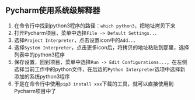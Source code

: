 
## Pycharm使用系统级解释器

1. 在命令行中找到python3程序的路径：`which python3`，把地址拷贝下来
2. 打开Pycharm项目，菜单中选择`File -> Default Settings...`
3. 选择`Project Interpreter`，点击设置icon中的`Add...`
4. 选择`System Interpreter`，点击更多icon后，将拷贝的地址粘贴到那里，选择列表中的python3程序
5. 保存设置，回到项目，菜单中选择`Run -> Edit Configurations...`，在左侧选择当前工作中的python文件，在后边的`Python Interpreter`选项中选择新添加的系统python3程序
6. 于是在命令行中使用`pip3 install xxx`下载的工具，就可以直接使用到Pycharm项目中了
